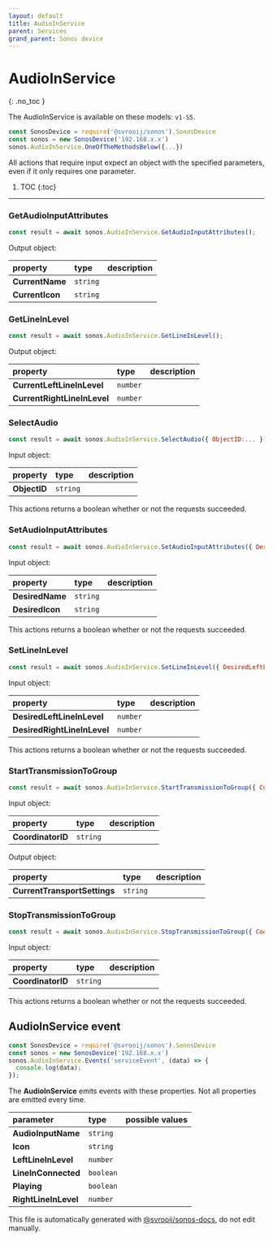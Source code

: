 ```yaml
---
layout: default
title: AudioInService
parent: Services
grand_parent: Sonos device
---
```

# AudioInService
{: .no_toc }

The AudioInService is available on these models: `v1-S5`.

```js
const SonosDevice = require('@svrooij/sonos').SonosDevice
const sonos = new SonosDevice('192.168.x.x')
sonos.AudioInService.OneOfTheMethodsBelow({...})
```

All actions that require input expect an object with the specified parameters, even if it only requires one parameter.

1. TOC
{:toc}

---

### GetAudioInputAttributes

```js
const result = await sonos.AudioInService.GetAudioInputAttributes();
```

Output object:

| property | type | description |
|:----------|:-----|:------------|
| **CurrentName** | `string` |  |
| **CurrentIcon** | `string` |  |

### GetLineInLevel

```js
const result = await sonos.AudioInService.GetLineInLevel();
```

Output object:

| property | type | description |
|:----------|:-----|:------------|
| **CurrentLeftLineInLevel** | `number` |  |
| **CurrentRightLineInLevel** | `number` |  |

### SelectAudio

```js
const result = await sonos.AudioInService.SelectAudio({ ObjectID:... });
```

Input object:

| property | type | description |
|:----------|:-----|:------------|
| **ObjectID** | `string` |  |

This actions returns a boolean whether or not the requests succeeded.

### SetAudioInputAttributes

```js
const result = await sonos.AudioInService.SetAudioInputAttributes({ DesiredName:..., DesiredIcon:... });
```

Input object:

| property | type | description |
|:----------|:-----|:------------|
| **DesiredName** | `string` |  |
| **DesiredIcon** | `string` |  |

This actions returns a boolean whether or not the requests succeeded.

### SetLineInLevel

```js
const result = await sonos.AudioInService.SetLineInLevel({ DesiredLeftLineInLevel:..., DesiredRightLineInLevel:... });
```

Input object:

| property | type | description |
|:----------|:-----|:------------|
| **DesiredLeftLineInLevel** | `number` |  |
| **DesiredRightLineInLevel** | `number` |  |

This actions returns a boolean whether or not the requests succeeded.

### StartTransmissionToGroup

```js
const result = await sonos.AudioInService.StartTransmissionToGroup({ CoordinatorID:... });
```

Input object:

| property | type | description |
|:----------|:-----|:------------|
| **CoordinatorID** | `string` |  |

Output object:

| property | type | description |
|:----------|:-----|:------------|
| **CurrentTransportSettings** | `string` |  |

### StopTransmissionToGroup

```js
const result = await sonos.AudioInService.StopTransmissionToGroup({ CoordinatorID:... });
```

Input object:

| property | type | description |
|:----------|:-----|:------------|
| **CoordinatorID** | `string` |  |

This actions returns a boolean whether or not the requests succeeded.

## AudioInService event

```js
const SonosDevice = require('@svrooij/sonos').SonosDevice
const sonos = new SonosDevice('192.168.x.x')
sonos.AudioInService.Events('serviceEvent', (data) => {
  console.log(data);
});
```

The **AudioInService** emits events with these properties. Not all properties are emitted every time.

| parameter | type | possible values |
|:----------|:-----|:----------------|
| **AudioInputName** | `string` |  | 
| **Icon** | `string` |  | 
| **LeftLineInLevel** | `number` |  | 
| **LineInConnected** | `boolean` |  | 
| **Playing** | `boolean` |  | 
| **RightLineInLevel** | `number` |  | 

This file is automatically generated with [@svrooij/sonos-docs](https://github.com/svrooij/sonos-api-docs/tree/main/generator/sonos-docs), do not edit manually.
